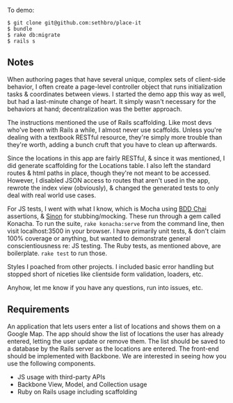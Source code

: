 To demo:

```
$ git clone git@github.com:sethbro/place-it
$ bundle
$ rake db:migrate
$ rails s
```

## Notes

When authoring pages that have several unique, complex sets of client-side behavior, I often create a page-level controller object that runs initialization tasks & coordinates between views. I started the demo app this way as well, but had a last-minute change of heart. It simply wasn't necessary for the behaviors at hand; decentralization was the better approach.

The instructions mentioned the use of Rails scaffolding. Like most devs who've been with Rails a while, I almost never use scaffolds. Unless you're dealing with a textbook RESTful resource, they're simply more trouble than they're worth, adding a bunch cruft that you have to clean up afterwards.

Since the locations in this app are fairly RESTful, & since it was mentioned, I did generate scaffolding for the Locations table. I also left the standard routes & html paths in place, though they're not meant to be accessed. However, I disabled JSON access to routes that aren't used in the app, rewrote the index view (obviously), & changed the generated tests to only deal with real world use cases.

For JS tests, I went with what I know, which is Mocha using [BDD Chai](http://chaijs.com/api/bdd/) assertions, & [Sinon](http://sinonjs.org/docs/) for stubbing/mocking. These run through a gem called Konacha. To run the suite, `rake konacha:serve` from the command line, then visit localhost:3500 in your browser. I have primarily unit tests, & don't claim 100% coverage or anything, but wanted to demonstrate general conscientiousness re: JS testing. The Ruby tests, as mentioned above, are boilerplate. `rake test` to run those.

Styles I poached from other projects. I included basic error handling but stopped short of niceties like clientside form validation, loaders, etc.

Anyhow, let me know if you have any questions, run into issues, etc.


## Requirements

An application that lets users enter a list of locations and shows them on a Google Map. The app should show the list of locations the user has already entered, letting the user update or remove them. The list should be saved to a database by the Rails server as the locations are entered. The front-end should be implemented with Backbone. We are interested in seeing how you use the following components.

* JS usage with third-party APIs
* Backbone View, Model, and Collection usage
* Ruby on Rails usage including scaffolding

